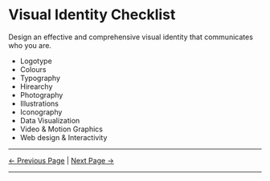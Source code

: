 ﻿# Visual Identity Checklist

Design an effective and comprehensive visual identity that communicates who you are.

- Logotype
- Colours
- Typography
- Hirearchy
- Photography
- Illustrations
- Iconography
- Data Visualization
- Video & Motion Graphics
- Web design & Interactivity

<hr/>

[<- Previous Page](./purpose.html)
|
[Next Page ->](./mission.html)

<hr/>
